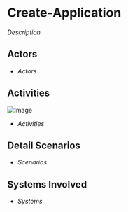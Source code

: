 # Create-Application

_Description_

## Actors

* _Actors_

## Activities

![Image](./UseCases/Create-Application/Activities.png)

* _Activities_

## Detail Scenarios

* _Scenarios_

## Systems Involved

* _Systems_



